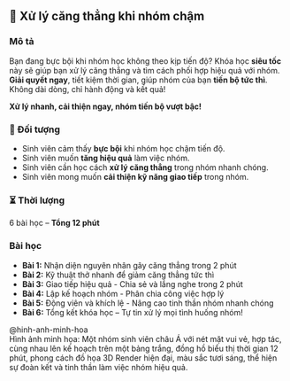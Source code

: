 ## 📌 Xử lý căng thẳng khi nhóm chậm

### Mô tả  
Bạn đang bực bội khi nhóm học không theo kịp tiến độ? Khóa học **siêu tốc** này sẽ giúp bạn xử lý căng thẳng và tìm cách phối hợp hiệu quả với nhóm. **Giải quyết ngay**, tiết kiệm thời gian, giúp nhóm của bạn **tiến bộ tức thì**. Không dài dòng, chỉ hành động và kết quả!

**Xử lý nhanh, cải thiện ngay, nhóm tiến bộ vượt bậc!**

### 🎯 Đối tượng  
- Sinh viên cảm thấy **bực bội** khi nhóm học chậm tiến độ.  
- Sinh viên muốn **tăng hiệu quả** làm việc nhóm.  
- Sinh viên cần học cách **xử lý căng thẳng** trong nhóm nhanh chóng.  
- Sinh viên mong muốn **cải thiện kỹ năng giao tiếp** trong nhóm.

### ⏳ Thời lượng  
6 bài học – **Tổng 12 phút**

### Bài học  
- **Bài 1:** Nhận diện nguyên nhân gây căng thẳng trong 2 phút  
- **Bài 2:** Kỹ thuật thở nhanh để giảm căng thẳng tức thì  
- **Bài 3:** Giao tiếp hiệu quả - Chia sẻ và lắng nghe trong 2 phút  
- **Bài 4:** Lập kế hoạch nhóm - Phân chia công việc hợp lý  
- **Bài 5:** Động viên và khích lệ - Nâng cao tinh thần nhóm nhanh chóng  
- **Bài 6:** Tổng kết khóa học – Tự tin xử lý mọi tình huống nhóm!

@hinh-anh-minh-hoa  
Hình ảnh minh họa: Một nhóm sinh viên châu Á với nét mặt vui vẻ, hợp tác, cùng nhau lên kế hoạch trên một bảng trắng, đồng hồ biểu thị thời gian 12 phút, phong cách đồ họa 3D Render hiện đại, màu sắc tươi sáng, thể hiện sự đoàn kết và tinh thần làm việc nhóm hiệu quả.